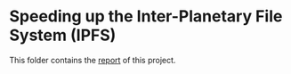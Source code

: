 # Speeding up the Inter-Planetary File System (IPFS)

This folder contains the [report](report.pdf) of this project.
